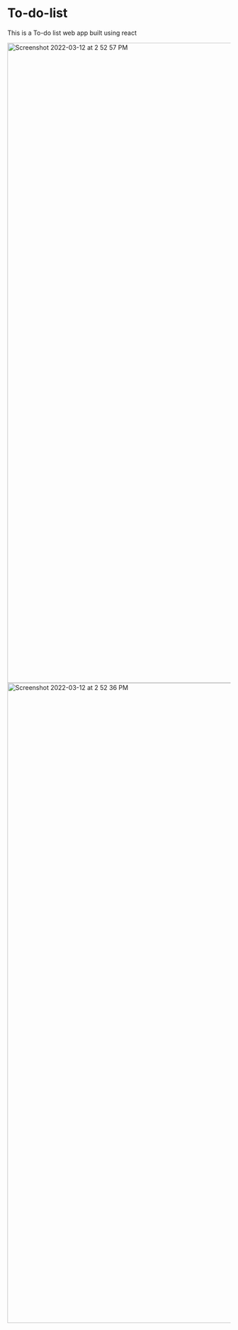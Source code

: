 # To-do-list
This is a To-do list web app built using react 




<img width="1440" alt="Screenshot 2022-03-12 at 2 52 57 PM" src="https://user-images.githubusercontent.com/89238790/158012261-41a35ef0-0225-415e-8883-db192e5dbf45.png">
<img width="1440" alt="Screenshot 2022-03-12 at 2 52 36 PM" src="https://user-images.githubusercontent.com/89238790/158012266-45877985-86df-469c-90c1-e1c29dbc731e.png">
